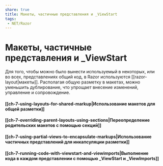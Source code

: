 ```yaml
---
share: true
title: Макеты, частичные представления и _ViewStart
tags:
 - NET/Razor
---
```

# Макеты, частичные представления и \_ViewStart

Для того, чтобы можно было вынести используемый в некоторых, или во всех, представлениях общий код, в Razor используются [[razor-layout|макеты]].
Располагая общую разметку в макетах, можно уменьшить дублирование, что упрощает внесение изменений, управление и сопровождение.
#### [[ch-7-using-layouts-for-shared-markup|Использование макетов для общей разметки]]
#### [[ch-7-overriding-parent-layouts-using-sections|Переопределение родительских макетов с помощью секций]]
#### [[ch-7-using-partial-views-to-encapsulate-markups|Использование частичных представлений для инкапсуляции разметки]]
#### [[ch-7-running-code-with-viewstart-and-viewimports|Выполнение кода в каждом представлении с помощью _ViewStart и _ViewImports]]